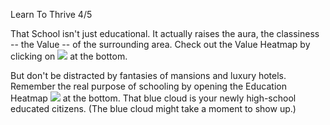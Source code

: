 Learn To Thrive 4/5

That School isn't just educational. It actually raises the aura, the classiness -- the Value -- of the surrounding area. Check out the Value Heatmap by clicking on ![](IconLandValue) at the bottom.

But don't be distracted by fantasies of mansions and luxury hotels. Remember the real purpose of schooling by opening the Education Heatmap ![](IconEducation) at the bottom. That blue cloud is your newly high-school educated citizens. (The blue cloud might take a moment to show up.)

